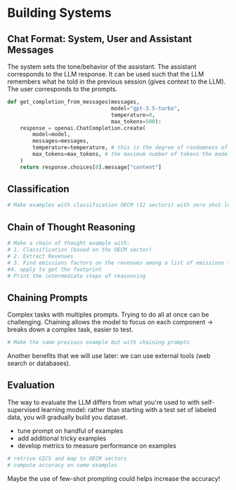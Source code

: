 # Building Systems

## Chat Format: System, User and Assistant Messages

The system sets the tone/behavior of the assistant.
The assistant corresponds to the LLM response. It can be used such that the LLM remembers what he told in the previous session (gives context to the LLM).
The user corresponds to the prompts.

```Python
def get_completion_from_messages(messages, 
                                 model="gpt-3.5-turbo", 
                                 temperature=0, 
                                 max_tokens=500):
    response = openai.ChatCompletion.create(
        model=model,
        messages=messages,
        temperature=temperature, # this is the degree of randomness of the model's output
        max_tokens=max_tokens, # the maximum number of tokens the model can ouptut 
    )
    return response.choices[0].message["content"]
```

## Classification

```Python
# Make examples with classification OECM (12 sectors) with zero shot learning
```

## Chain of Thought Reasoning 

```Python
# Make a chain of thought example with:
# 1. Classification (based on the OECM sector)
# 2. Extract Revenues
# 3. Find emissions factors on the revenues among a list of emissions factors per OECM sector
#4. apply to get the footprint
# Print the intermediate steps of reasonning 
```

## Chaining Prompts

Complex tasks with multiples prompts. Trying to do all at once can be challenging. 
Chaining allows the model to focus on each component -> breaks down a complex task, easier to test.

```Python
# Make the same previous example but with chaining prompts
```

Another benefits that we will use later: we can use external tools (web search or databases).

## Evaluation

The way to evaluate the LLM differs from what you're used to with self-supervised learning model: rather than starting with a test set of labeled data, you will gradually build you dataset.

- tune prompt on handful of examples
- add additional tricky examples 
- develop metrics to measure performance on examples

```Python
# retrive GICS and map to OECM sectors 
# compute accuracy on some examples
```

Maybe the use of few-shot prompting could helps increase the accuracy!

